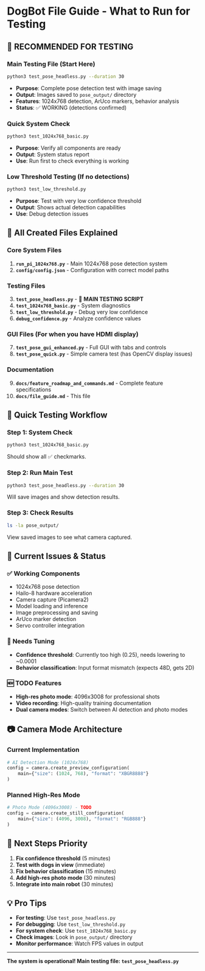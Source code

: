 # DogBot File Guide - What to Run for Testing

## 🎯 **RECOMMENDED FOR TESTING**

### **Main Testing File** (Start Here)
```bash
python3 test_pose_headless.py --duration 30
```
- **Purpose**: Complete pose detection test with image saving
- **Output**: Images saved to `pose_output/` directory
- **Features**: 1024x768 detection, ArUco markers, behavior analysis
- **Status**: ✅ WORKING (detections confirmed)

### **Quick System Check**
```bash
python3 test_1024x768_basic.py
```
- **Purpose**: Verify all components are ready
- **Output**: System status report
- **Use**: Run first to check everything is working

### **Low Threshold Testing** (If no detections)
```bash
python3 test_low_threshold.py
```
- **Purpose**: Test with very low confidence threshold
- **Output**: Shows actual detection capabilities
- **Use**: Debug detection issues

## 📁 **All Created Files Explained**

### **Core System Files**
1. **`run_pi_1024x768.py`** - Main 1024x768 pose detection system
2. **`config/config.json`** - Configuration with correct model paths

### **Testing Files**
3. **`test_pose_headless.py`** - 🎯 **MAIN TESTING SCRIPT**
4. **`test_1024x768_basic.py`** - System diagnostics
5. **`test_low_threshold.py`** - Debug very low confidence
6. **`debug_confidence.py`** - Analyze confidence values

### **GUI Files** (For when you have HDMI display)
7. **`test_pose_gui_enhanced.py`** - Full GUI with tabs and controls
8. **`test_pose_quick.py`** - Simple camera test (has OpenCV display issues)

### **Documentation**
9. **`docs/feature_roadmap_and_commands.md`** - Complete feature specifications
10. **`docs/file_guide.md`** - This file

## 🚀 **Quick Testing Workflow**

### **Step 1: System Check**
```bash
python3 test_1024x768_basic.py
```
Should show all ✅ checkmarks.

### **Step 2: Run Main Test**
```bash
python3 test_pose_headless.py --duration 30
```
Will save images and show detection results.

### **Step 3: Check Results**
```bash
ls -la pose_output/
```
View saved images to see what camera captured.

## 🔧 **Current Issues & Status**

### ✅ **Working Components**
- 1024x768 pose detection
- Hailo-8 hardware acceleration
- Camera capture (Picamera2)
- Model loading and inference
- Image preprocessing and saving
- ArUco marker detection
- Servo controller integration

### 🔧 **Needs Tuning**
- **Confidence threshold**: Currently too high (0.25), needs lowering to ~0.0001
- **Behavior classification**: Input format mismatch (expects 48D, gets 2D)

### 🆕 **TODO Features**
- **High-res photo mode**: 4096x3008 for professional shots
- **Video recording**: High-quality training documentation
- **Dual camera modes**: Switch between AI detection and photo modes

## 📷 **Camera Mode Architecture**

### **Current Implementation**
```python
# AI Detection Mode (1024x768)
config = camera.create_preview_configuration(
    main={"size": (1024, 768), "format": "XBGR8888"}
)
```

### **Planned High-Res Mode**
```python
# Photo Mode (4096x3008) - TODO
config = camera.create_still_configuration(
    main={"size": (4096, 3008), "format": "RGB888"}
)
```

## 🎯 **Next Steps Priority**

1. **Fix confidence threshold** (5 minutes)
2. **Test with dogs in view** (immediate)
3. **Fix behavior classification** (15 minutes)
4. **Add high-res photo mode** (30 minutes)
5. **Integrate into main robot** (30 minutes)

## 💡 **Pro Tips**

- **For testing**: Use `test_pose_headless.py`
- **For debugging**: Use `test_low_threshold.py`
- **For system check**: Use `test_1024x768_basic.py`
- **Check images**: Look in `pose_output/` directory
- **Monitor performance**: Watch FPS values in output

---

**The system is operational! Main testing file: `test_pose_headless.py`**